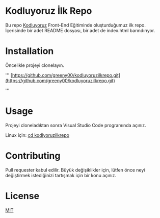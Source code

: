 # Kodluyoruz İlk Repo

Bu repo [Kodluyoruz](https://www.kodluyoruz.org/) Front-End Eğitiminde oluşturduğumuz ilk repo. İçerisinde bir adet README dosyası, bir adet de index.html barındırıyor.

# Installation

Öncelikle projeyi clonelayın.

'''
[https://github.com/greeny00/kodluyoruzilkrepo.git](https://github.com/greeny00/kodluyoruzilkrepo.git)

'''

# Usage

Projeyi cloneladıktan sonra Visual Studio Code programında açınız.

Linux için:
[cd kodlyoruzilkrepo](code.)

# Contributing

Pull requester kabul edilir. Büyük değişiklikler için, lütfen önce neyi değiştirmek istediğinizi tartışmak için bir konu açınız.

# License

[MIT](https://github.com/greeny00/kodluyoruzilkrepo/blob/main/LICENSE)
